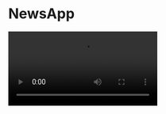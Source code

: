 # NewsApp

![github](https://user-images.githubusercontent.com/73955284/139510587-95689d2a-9f25-4a86-a257-04f9cbed0269.mp4)
